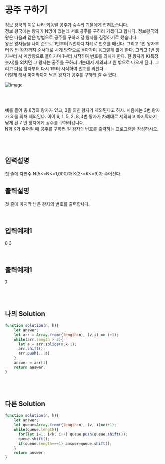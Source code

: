 # 공주 구하기

정보 왕국의 이웃 나라 외동딸 공주가 숲속의 괴물에게 잡혀갔습니다. <br/>
정보 왕국에는 왕자가 N명이 있는데 서로 공주를 구하러 가겠다고 합니다. 정보왕국의 왕은 
다음과 같은 방법으로 공주를 구하러 갈 왕자를 결정하기로 했습니다.<br/>
왕은 왕자들을 나이 순으로 1번부터 N번까지 차례로 번호를 매긴다. 그리고 1번 왕자부터 N
번 왕자까지 순서대로 시계 방향으로 돌아가며 동그랗게 앉게 한다. 그리고 1번 왕자부터 시
계방향으로 돌아가며 1부터 시작하여 번호를 외치게 한다. 한 왕자가 K(특정숫자)를 외치면 그 
왕자는 공주를 구하러 가는데서 제외되고 원 밖으로 나오게 된다. 그리고 다음 왕자부터 다시 
1부터 시작하여 번호를 외친다.<br/>
이렇게 해서 마지막까지 남은 왕자가 공주를 구하러 갈 수 있다.

![image](https://user-images.githubusercontent.com/68778883/163109432-c7323612-1364-41ff-a96d-ba5432810a80.png)

<br/>
<br/>

예를 들어 총 8명의 왕자가 있고, 3을 외친 왕자가 제외된다고 하자. 처음에는 3번 왕자가 3
을 외쳐 제외된다. 이어 6, 1, 5, 2, 8, 4번 왕자가 차례대로 제외되고 마지막까지 남게 된 7
번 왕자에게 공주를 구하러갑니다.<br/>
N과 K가 주어질 때 공주를 구하러 갈 왕자의 번호를 출력하는 프로그램을 작성하시오.


<br/>
<br/>

## 입력설명
첫 줄에 자연수 N(5<=N<=1,000)과 K(2<=K<=9)가 주어진다.


## 출력설명
첫 줄에 마지막 남은 왕자의 번호를 출력합니다.


<br/>

## 입력예제1
8 3


<br/>

## 출력예제1
7

<br/>
<br/>


## 나의 Solution
```javascript
function solution(n, k){
    let answer;
    let arr = Array.from({length:n}, (v,i) => i+1);
    while(arr.length > 2){
      let a = arr.splice(0,k-1);
      arr.shift();
      arr.push(...a)
    }
    answer = arr[1]
    return answer;
}
```

<br/>
<br/>

## 다른 Solution
```javascript
function solution(n, k){
    let answer;
    let queue=Array.from({length:n}, (v, i)=>i+1); 
    while(queue.length){
      for(let i=1; i<k; i++) queue.push(queue.shift());
      queue.shift();
      if(queue.length===1) answer=queue.shift();
    }  
    return answer;
}
```
